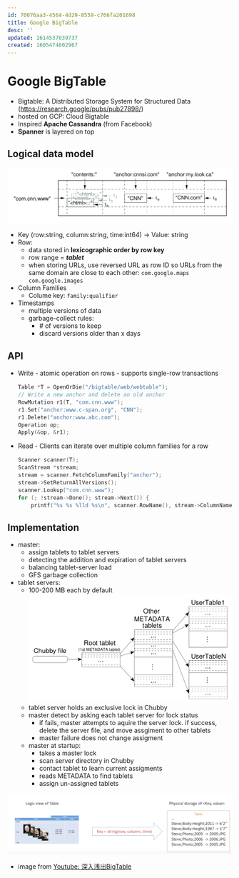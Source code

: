```yaml
---
id: 70076aa3-4564-4d29-8559-c766fa201698
title: Google BigTable
desc: ''
updated: 1614537039737
created: 1605474602967
---
```


# Google BigTable
- Bigtable: A Distributed Storage System for Structured Data (https://research.google/pubs/pub27898/)
- hosted on GCP: Cloud Bigtable
- Inspired **Apache Cassandra** (from Facebook)
- **Spanner** is layered on top 

## Logical data model

![](/assets/images/2020-11-15-16-23-55.png)

- Key (row:string, column:string, time:int64) → Value: string
- Row: 
    - data stored in **lexicographic order by row key**
    - row range = **_tablet_**
    - when storing URLs, use reversed URL as row ID so URLs from the same domain are close to each other: `com.google.maps`  `com.google.images`
- Column Families
    -  Colume key: `family:qualifier`
- Timestamps
    - multiple versions of data 
    - garbage-collect rules:
        - \# of versions to keep
        - discard versions older than x days
    
## API 

- Write - atomic operation on rows - supports single-row transactions 
    ```C++
    Table *T = OpenOrDie("/bigtable/web/webtable");
    // Write a new anchor and delete an old anchor
    RowMutation r1(T, "com.cnn.www"); 
    r1.Set("anchor:www.c-span.org", "CNN"); 
    r1.Delete("anchor:www.abc.com");
    Operation op;
    Apply(&op, &r1);
    ```
- Read - Clients can iterate over multiple column families for a row 
    ```C++
    Scanner scanner(T);
    ScanStream *stream;
    stream = scanner.FetchColumnFamily("anchor"); 
    stream->SetReturnAllVersions(); 
    scanner.Lookup("com.cnn.www");
    for (; !stream->Done(); stream->Next()) {
        printf("%s %s %lld %s\n", scanner.RowName(), stream->ColumnName(),stream->MicroTimestamp(), stream->Value());

    ```

## Implementation

- master:
    - assign tablets to tablet servers
    - detecting the addition and expiration of tablet servers
    - balancing tablet-server load
    - GFS garbage collection
- tablet servers:
    - 100-200 MB each by default
        ![](/assets/images/2020-11-15-16-39-50.png)
    - tablet server holds an exclusive lock in Chubby 
    - master detect by asking each tablet server for lock status 
        - if fails, master attempts to aquire the server lock. if success, delete the server file, and move assgiment to other tablets 
        - master failure does not change assigment 
    - master at startup:
        - takes a master lock 
        - scan server directory in Chubby
        - contact tablet to learn current assigments 
        - reads METADATA to find tablets 
        - assign un-assigned tablets 
        


![](/assets/images/2020-11-15-16-10-05.png) 
- image from [Youtube: 深入浅出BigTable
](https://www.youtube.com/watch?v=r1bh90_8dsg)